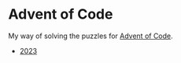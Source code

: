 # Advent of Code

My way of solving the puzzles for [Advent of Code](https://adventofcode.com/).

- [2023](2023)
